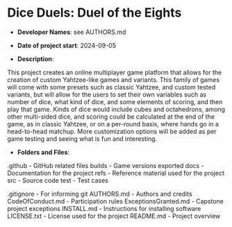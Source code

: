 # Dice Duels: Duel of the Eights 

- **Developer Names**: see AUTHORS.md

- **Date of project start**: 2024-09-05

- **Description**:

This project creates an online multiplayer game platform that allows for the creation of custom Yahtzee-like games and variants. This family of games will come with some presets such as classic Yahtzee, and custom tested variants, but will allow for the users to set their own variables such as number of dice, what kind of dice, and some elements of scoring, and then play that game. Kinds of dice would include cubes and octahedrons, among other multi-sided dice, and scoring could be calculated at the end of the game, as in classic Yahtzee, or on a per-round basis, where hands go in a head-to-head matchup. More customization options will be added as per game testing and seeing what is fun and interesting.


- **Folders and Files**:

.github - GitHub related files
builds - Game versions exported
docs - Documentation for the project
refs - Reference material used for the project
src - Source code
test - Test cases

.gitignore - For informing git
AUTHORS.md - Authors and credits
CodeOfConduct.md - Participation rules
ExceptionsGranted.md - Capstone project exceptions
INSTALL.md - Instructions for installing software
LICENSE.txt - License used for the project
README.md - Project overview
